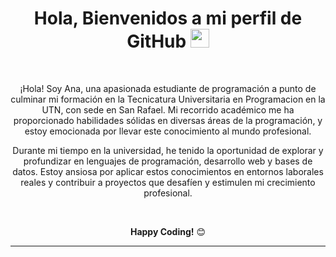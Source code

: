 <div align="center">
<h1> Hola, Bienvenidos a mi perfil de GitHub <img src="https://github.com/abdoachhoubi/abdoachhoubi/blob/main/gifs/Hi.gif" width="30"></h1>
<br />
<p>
  ¡Hola! Soy Ana, una apasionada estudiante de programación a punto de culminar mi formación en la Tecnicatura Universitaria en Programacion en la UTN, con sede en San Rafael. Mi recorrido académico me ha proporcionado habilidades sólidas en diversas áreas de la programación, y estoy emocionada por llevar este conocimiento al mundo profesional.

Durante mi tiempo en la universidad, he tenido la oportunidad de explorar y profundizar en lenguajes de programación, desarrollo web y bases de datos. Estoy ansiosa por aplicar estos conocimientos en entornos laborales reales y contribuir a proyectos que desafíen y estimulen mi crecimiento profesional.
</p>
<br />

**Happy Coding!** 😊

</div>

<div align="rigth">
  <p>
  
  </p>
</div>


---

